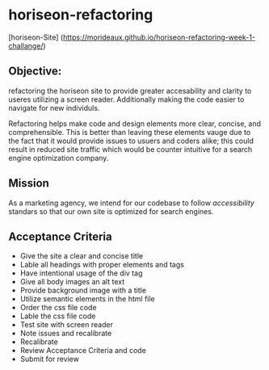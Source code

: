 # horiseon-refactoring

[horiseon-Site] (https://morideaux.github.io/horiseon-refactoring-week-1-challange/)

## Objective:
refactoring the horiseon site to provide greater accesability and clarity to useres utilizing a screen reader. Additionally making the code easier to navigate for new individuls.

Refactoring helps make code and design elements more clear, concise, and comprehensible. This is better than leaving these elements vauge due to the fact that it would provide issues to usuers and coders alike; this could result in reduced site traffic which would be counter intuitive for a search engine optimization company.

## Mission

As a marketing agency, we intend for our codebase to follow *accessibility*
 standars so that our own site is optimized for search engines.

## Acceptance Criteria

- Give the site a clear and concise title
- Lable all headings with proper elements and tags
- Have intentional usage of the div tag
- Give all body images an alt text
- Provide background image with a title
- Utilize semantic elements in the html file
- Order the css file code
- Lable the css file code
- Test site with screen reader
- Note issues and recalibrate
- Recalibrate
- Review Acceptance Criteria and code
- Submit for review